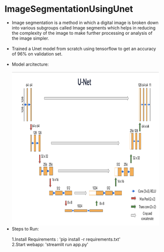 # ImageSegmentationUsingUnet
<ul>
<li> Image segmentation is a method in which a digital image is broken down into various subgroups called
Image segments which helps in reducing the complexity of the image to make further processing or
analysis of the image simpler.</li>
<br>
<li> Trained a Unet model from scratch using tensorflow to get an accuracy of 96% on validation set.</li>
<br>
<li> Model arcitecture:</li>
<br>
<img src="https://github.com/suniladityajatni/ImageSegmentationUsingUnet/blob/master/unet.png" height=500 width=1000\>
<br>
  <li> Steps to Run:</li>
  <br>
  1.Install Requirements : 'pip install -r requirements.txt'
  <br>
  2.Start webapp: 'streamlit run app.py'
</ul>

